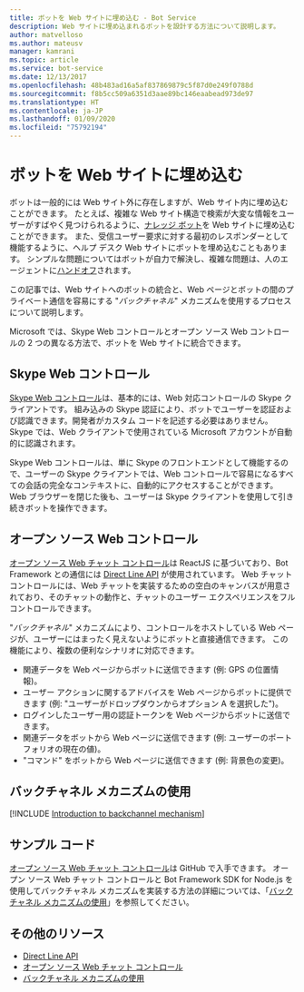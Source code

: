 ```yaml
---
title: ボットを Web サイトに埋め込む - Bot Service
description: Web サイトに埋め込まれるボットを設計する方法について説明します。
author: matvelloso
ms.author: mateusv
manager: kamrani
ms.topic: article
ms.service: bot-service
ms.date: 12/13/2017
ms.openlocfilehash: 48b483ad16a5af837869879c5f87d0e249f0788d
ms.sourcegitcommit: f8b5cc509a6351d3aae89bc146eaabead973de97
ms.translationtype: HT
ms.contentlocale: ja-JP
ms.lasthandoff: 01/09/2020
ms.locfileid: "75792194"
---
```

# <a name="embed-a-bot-in-a-website"></a>ボットを Web サイトに埋め込む

ボットは一般的には Web サイト外に存在しますが、Web サイト内に埋め込むことができます。 たとえば、複雑な Web サイト構造で検索が大変な情報をユーザーがすばやく見つけられるように、[ナレッジ ボット](~/bot-service-design-pattern-knowledge-base.md)を Web サイトに埋め込むことができます。 また、受信ユーザー要求に対する最初のレスポンダーとして機能するように、ヘルプ デスク Web サイトにボットを埋め込むこともあります。 シンプルな問題についてはボットが自力で解決し、複雑な問題は、人のエージェントに[ハンドオフ](~/bot-service-design-pattern-handoff-human.md)されます。 

この記事では、Web サイトへのボットの統合と、Web ページとボットの間のプライベート通信を容易にする "*バックチャネル*" メカニズムを使用するプロセスについて説明します。 

Microsoft では、Skype Web コントロールとオープン ソース Web コントロールの 2 つの異なる方法で、ボットを Web サイトに統合できます。

## <a name="skype-web-control"></a>Skype Web コントロール

[Skype Web コントロール](https://aka.ms/bot-skype-web-control)は、基本的には、Web 対応コントロールの Skype クライアントです。 組み込みの Skype 認証により、ボットでユーザーを認証および認識できます。開発者がカスタム コードを記述する必要はありません。 Skype では、Web クライアントで使用されている Microsoft アカウントが自動的に認識されます。 

Skype Web コントロールは、単に Skype のフロントエンドとして機能するので、ユーザーの Skype クライアントでは、Web コントロールで容易になるすべての会話の完全なコンテキストに、自動的にアクセスすることができます。 Web ブラウザーを閉じた後も、ユーザーは Skype クライアントを使用して引き続きボットを操作できます。 

## <a name="open-source-web-control"></a>オープン ソース Web コントロール

<a href="https://aka.ms/BotFramework-WebChat" target="_blank">オープン ソース Web チャット コントロール</a>は ReactJS に基づいており、Bot Framework との通信には [Direct Line API][directLineAPI] が使用されています。 Web チャット コントロールには、Web チャットを実装するための空白のキャンバスが用意されており、そのチャットの動作と、チャットのユーザー エクスペリエンスをフル コントロールできます。 

"*バックチャネル*" メカニズムにより、コントロールをホストしている Web ページが、ユーザーにはまったく見えないようにボットと直接通信できます。 この機能により、複数の便利なシナリオに対応できます。 

- 関連データを Web ページからボットに送信できます (例: GPS の位置情報)。
- ユーザー アクションに関するアドバイスを Web ページからボットに提供できます (例: "ユーザーがドロップダウンからオプション A を選択した")。
- ログインしたユーザー用の認証トークンを Web ページからボットに送信できます。
- 関連データをボットから Web ページに送信できます (例: ユーザーのポートフォリオの現在の値)。
- "コマンド" をボットから Web ページに送信できます (例: 背景色の変更)。

## <a name="using-the-backchannel-mechanism"></a>バックチャネル メカニズムの使用

[!INCLUDE [Introduction to backchannel mechanism](~/includes/snippet-backchannel.md)]

## <a name="sample-code"></a>サンプル コード

<a href="https://aka.ms/BotFramework-WebChat" target="_blank">オープン ソース Web チャット コントロール</a>は GitHub で入手できます。 オープン ソース Web チャット コントロールと Bot Framework SDK for Node.js を使用してバックチャネル メカニズムを実装する方法の詳細については、「[バックチャネル メカニズムの使用](~/nodejs/bot-builder-nodejs-backchannel.md)」を参照してください。

## <a name="additional-resources"></a>その他のリソース

- [Direct Line API][directLineAPI]
- [オープン ソース Web チャット コントロール](https://github.com/Microsoft/BotFramework-WebChat)
- [バックチャネル メカニズムの使用](~/nodejs/bot-builder-nodejs-backchannel.md)

[directLineAPI]: https://docs.botframework.com/restapi/directline3/#navtitle
